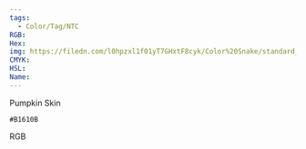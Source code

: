 ```yaml
---
tags:
  - Color/Tag/NTC
RGB:
Hex:
img: https://filedn.com/l0hpzxl1f01yT7GHxtF8cyk/Color%20Snake/standard_csv_to_svg//B1610B.svg
CMYK:
HSL:
Name:
---
```

Pumpkin Skin
```palette
#B1610B
```
RGB
